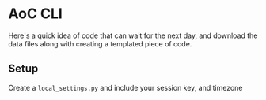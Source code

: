 # AoC CLI

Here's a quick idea of code that can wait for the next day, and download
the data files along with creating a templated piece of code.

## Setup
Create a `local_settings.py` and include your session key, and timezone
